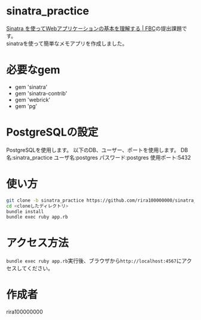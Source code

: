 # sinatra_practice
[Sinatra を使ってWebアプリケーションの基本を理解する \| FBC](https://bootcamp.fjord.jp/practices/157)の提出課題です。<br>
sinatraを使って簡単なメモアプリを作成しました。

# 必要なgem
* gem 'sinatra'
* gem 'sinatra-contrib'
* gem 'webrick'
* gem 'pg'

# PostgreSQLの設定
PostgreSQLを使用します。
以下のDB、ユーザー、ポートを使用します。
DB名:sinatra_practice
ユーザ名:postgres
パスワード:postgres
使用ポート:5432

# 使い方
```bash
git clone -b sinatra_practice https://github.com/rira100000000/sinatra_practice_db.git
cd <cloneしたディレクトリ>
bundle install
bundle exec ruby app.rb
```

# アクセス方法
`bundle exec ruby app.rb`実行後、ブラウザから`http://localhost:4567`にアクセスしてください。

# 作成者
rira100000000

